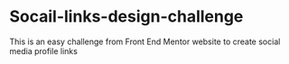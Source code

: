 # Socail-links-design-challenge
This is an easy challenge from Front End Mentor website to create social media profile links
